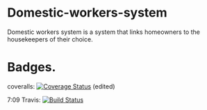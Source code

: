 # Domestic-workers-system
Domestic workers system is a system that links homeowners to the housekeepers of their choice.
# Badges.

coveralls:
[![Coverage Status](https://coveralls.io/repos/github/Kagorora/Domestic-workers-system/badge.svg?branch=develop)](https://coveralls.io/github/Kagorora/Domestic-workers-system?branch=develop) (edited) 





7:09
Travis:
[![Build Status](https://travis-ci.org/Kagorora/Domestic-workers-system.svg?branch=develop)](https://travis-ci.org/Kagorora/Domestic-workers-system)